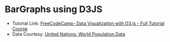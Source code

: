 # BarGraphs using D3JS

* Tutorial Link: [FreeCodeCamp- Data Visualization with D3.js - Full Tutorial Course](https://www.youtube.com/watch?v=_8V5o2UHG0E)
* Data Courtesy: [United Nations: World Population Data](https://population.un.org/wpp/Download/Standard/Population/)
